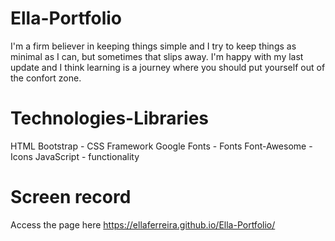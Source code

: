 # Ella-Portfolio
I'm a firm believer in keeping things simple and I try to keep things as minimal as I can, but sometimes that slips away. 
I'm happy with my last update and I think learning is a journey where you should put yourself out of the confort zone.

# Technologies-Libraries
HTML 
Bootstrap - CSS Framework
Google Fonts - Fonts
Font-Awesome - Icons
JavaScript - functionality 

# Screen record



Access the page here https://ellaferreira.github.io/Ella-Portfolio/
